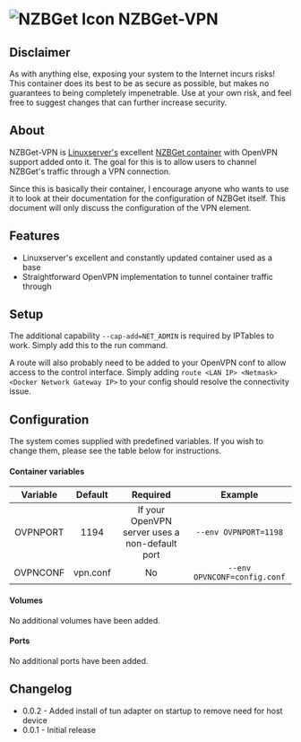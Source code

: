 # ![NZBGet Icon](https://bitbucket.org/Gethec/nzbget-vpn/raw/master/resources/nzbget-small.png) NZBGet-VPN

## Disclaimer
As with anything else, exposing your system to the Internet incurs risks!  This container does its best to be as secure as possible, but makes no guarantees to being completely impenetrable.  Use at your own risk, and feel free to suggest changes that can further increase security.

## About
NZBGet-VPN is [Linuxserver's](https://www.linuxserver.io/) excellent [NZBGet container](https://github.com/linuxserver/docker-nzbget) with OpenVPN support added onto it.  The goal for this is to allow users to channel NZBGet's traffic through a VPN connection.

Since this is basically their container, I encourage anyone who wants to use it to look at their documentation for the configuration of NZBGet itself.  This document will only discuss the configuration of the VPN element.

## Features
* Linuxserver's excellent and constantly updated container used as a base
* Straightforward OpenVPN implementation to tunnel container traffic through

## Setup
The additional capability `--cap-add=NET_ADMIN` is required by IPTables to work.  Simply add this to the run command.

A route will also probably need to be added to your OpenVPN conf to allow access to the control interface.  Simply adding `route <LAN IP> <Netmask> <Docker Network Gateway IP>` to your config should resolve the connectivity issue.

## Configuration
The system comes supplied with predefined variables.  If you wish to change them, please see the table below for instructions. 

#### Container variables
|Variable|Default|Required|Example|
|:---:|:---:|:---:|:---:|
|OVPNPORT|1194|If your OpenVPN server uses a non-default port|`--env OVPNPORT=1198`|
|OVPNCONF|vpn.conf|No|`--env OPVNCONF=config.conf`|


#### Volumes
No additional volumes have been added.

#### Ports
No additional ports have been added.

## Changelog
* 0.0.2 - Added install of tun adapter on startup to remove need for host device
* 0.0.1 - Initial release
